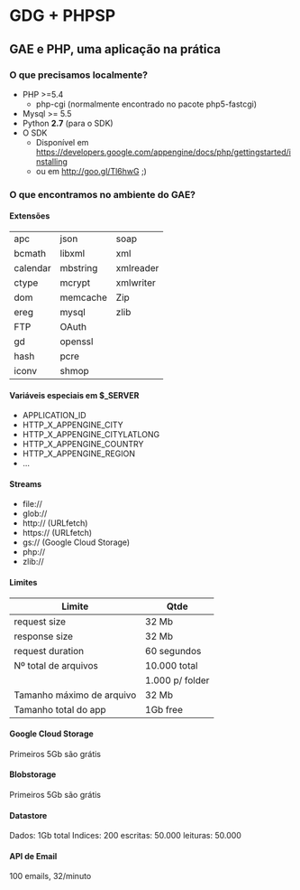 GDG + PHPSP
==========

GAE e PHP, uma aplicação na prática
---

### O que precisamos localmente?

* PHP >=5.4
  * php-cgi (normalmente encontrado no pacote php5-fastcgi)
* Mysql >= 5.5
* Python **2.7** (para o SDK)
* O SDK
  * Disponível em https://developers.google.com/appengine/docs/php/gettingstarted/installing
  * ou em http://goo.gl/Tl6hwG ;)

### O que encontramos no ambiente do GAE?

#### Extensões
|        |        |         |
|--------|--------|---------|
|apc     |json    |soap     |
|bcmath  |libxml  |xml      |
|calendar|mbstring|xmlreader|
|ctype   |mcrypt  |xmlwriter|
|dom     |memcache|Zip      |
|ereg    |mysql   |zlib     |
|FTP     |OAuth   |         |
|gd      |openssl |         |
|hash    |pcre    |         |
|iconv   |shmop   |         |

#### Variáveis especiais em $_SERVER

* APPLICATION_ID
* HTTP_X_APPENGINE_CITY
* HTTP_X_APPENGINE_CITYLATLONG
* HTTP_X_APPENGINE_COUNTRY
* HTTP_X_APPENGINE_REGION
* ...

#### Streams

* file://
* glob://
* http:// (URLfetch)
* https:// (URLfetch)
* gs:// (Google Cloud Storage)
* php://
* zlib://

#### Limites

|Limite	                    |Qtde
|---------------------------|-------------------------
|request size 	             |32 Mb
|response size 	            |32 Mb
|request duration 	         |60 segundos
|Nº total de arquivos       |10.000 total
|                           |1.000 p/ folder
|Tamanho máximo de arquivo 	|32 Mb
|Tamanho total do app       |1Gb free

#### Google Cloud Storage

Primeiros 5Gb são grátis

#### Blobstorage

Primeiros 5Gb são grátis

#### Datastore

Dados: 1Gb total
Indices: 200
escritas: 50.000
leituras: 50.000

#### API de Email

100 emails, 32/minuto
